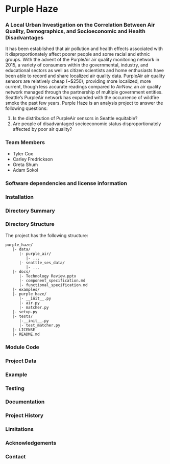 # Purple Haze

### A Local Urban Investigation on the Correlation Between Air Quality, Demographics, and Socioeconomic and Health Disadvantages

It has been established that air pollution and health effects associated with it disproportionately affect poorer people and some racial and ethnic groups. With the advent of the PurpleAir air quality monitoring network in 2015, a variety of consumers within the governmental, industry, and educational sectors as well as citizen scientists and home enthusiasts have been able to record and share localized air quality data. PurpleAir air quality sensors are relatively cheap (~$250), providing more localized, more current, though less accurate readings compared to AirNow, an air quality network managed through the partnership of multiple government entities. Seattle’s PurpleAir network has expanded with the occurrence of wildfire smoke the past few years. Purple Haze is an analysis project to answer the following questions: 

1. Is the distribution of PurpleAir sensors in Seattle equitable? 
2. Are people of disadvantaged socioeconomic status disproportionately affected by poor air quality?

### Team Members

* Tyler Cox
* Carley Fredrickson
* Greta Shum
* Adam Sokol

### Software dependencies and license information

### Installation

### Directory Summary

### Directory Structure

The project has the following structure:

```
purple_haze/
   |- data/
      |- purple_air/
         |- ...
      |- seattle_ses_data/
         |- ...
   |- docs/
      |- Technology Review.pptx
      |- component_specification.md
      |- functional_specification.md
   |- examples/
   |- purple_haze/
      |- __init__.py
      |- air.py
      |- matcher.py
   |- setup.py
   |- tests/
      |-__init__.py
      |- test_matcher.py
   |- LICENSE
   |- README.md
```

### Module Code

### Project Data

### Example

### Testing

### Documentation

### Project History

###  Limitations

### Acknowledgements

### Contact

